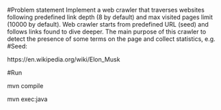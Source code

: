 #Problem statement
Implement a web crawler that traverses websites following predefined link depth (8 by default)
and max visited pages limit (10000 by default). Web crawler starts from predefined URL (seed) and
follows links found to dive deeper. The main purpose of this crawler to detect the presence of 
some terms on the page and collect statistics, e.g.
#Seed:
<p>https://en.wikipedia.org/wiki/Elon_Musk</p>
#Run
<p>mvn compile</p>
<p>mvn exec:java</p>

